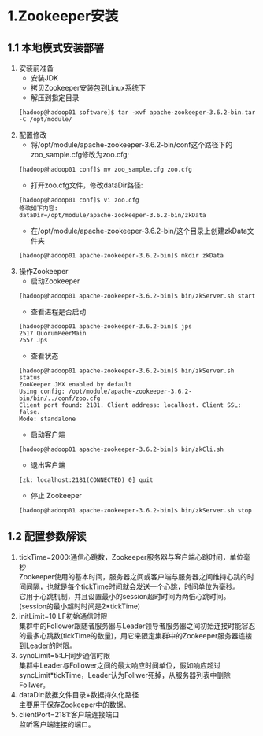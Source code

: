 # 1.Zookeeper安装
## 1.1 本地模式安装部署
1. 安装前准备
   - 安装JDK
   - 拷贝Zookeeper安装包到Linux系统下
   - 解压到指定目录
    ```
    [hadoop@hadoop01 software]$ tar -xvf apache-zookeeper-3.6.2-bin.tar -C /opt/module/
    ```
2. 配置修改
   - 将/opt/module/apache-zookeeper-3.6.2-bin/conf这个路径下的zoo_sample.cfg修改为zoo.cfg;
    ```
    [hadoop@hadoop01 conf]$ mv zoo_sample.cfg zoo.cfg
    ```
   - 打开zoo.cfg文件，修改dataDir路径:
    ```
    [hadoop@hadoop01 conf]$ vi zoo.cfg
    修改如下内容:
    dataDir=/opt/module/apache-zookeeper-3.6.2-bin/zkData
    ```
   - 在/opt/module/apache-zookeeper-3.6.2-bin/这个目录上创建zkData文件夹
    ```
    [hadoop@hadoop01 apache-zookeeper-3.6.2-bin]$ mkdir zkData
    ```
3. 操作Zookeeper
   - 启动Zookeeper
    ```
    [hadoop@hadoop01 apache-zookeeper-3.6.2-bin]$ bin/zkServer.sh start
    ```
   - 查看进程是否启动
    ```
    [hadoop@hadoop01 apache-zookeeper-3.6.2-bin]$ jps
    2517 QuorumPeerMain
    2557 Jps
    ```
   - 查看状态
    ```
    [hadoop@hadoop01 apache-zookeeper-3.6.2-bin]$ bin/zkServer.sh status
    ZooKeeper JMX enabled by default
    Using config: /opt/module/apache-zookeeper-3.6.2-bin/bin/../conf/zoo.cfg
    Client port found: 2181. Client address: localhost. Client SSL: false.
    Mode: standalone
    ```
   - 启动客户端
    ```
    [hadoop@hadoop01 apache-zookeeper-3.6.2-bin]$ bin/zkCli.sh
    ```
   - 退出客户端
    ```
    [zk: localhost:2181(CONNECTED) 0] quit
    ```
   - 停止 Zookeeper
    ```
    [hadoop@hadoop01 apache-zookeeper-3.6.2-bin]$ bin/zkServer.sh stop
    ```

## 1.2 配置参数解读
1. tickTime=2000:通信心跳数，Zookeeper服务器与客户端心跳时间，单位毫秒  
Zookeeper使用的基本时间，服务器之间或客户端与服务器之间维持心跳的时间间隔，也就是每个tickTime时间就会发送一个心跳，时间单位为毫秒。  
它用于心跳机制，并且设置最小的session超时时间为两倍心跳时间。(session的最小超时时间是2*tickTime)  
2. initLimit=10:LF初始通信时限  
集群中的Follower跟随者服务器与Leader领导者服务器之间初始连接时能容忍的最多心跳数(tickTime的数量)，用它来限定集群中的Zookeeper服务器连接到Leader的时限。  
3. syncLimit=5:LF同步通信时限  
集群中Leader与Follower之间的最大响应时间单位，假如响应超过syncLimit*tickTime，Leader认为Follwer死掉，从服务器列表中删除Follwer。  
4. dataDir:数据文件目录+数据持久化路径  
主要用于保存Zookeeper中的数据。  
5. clientPort=2181:客户端连接端口  
监听客户端连接的端口。  
